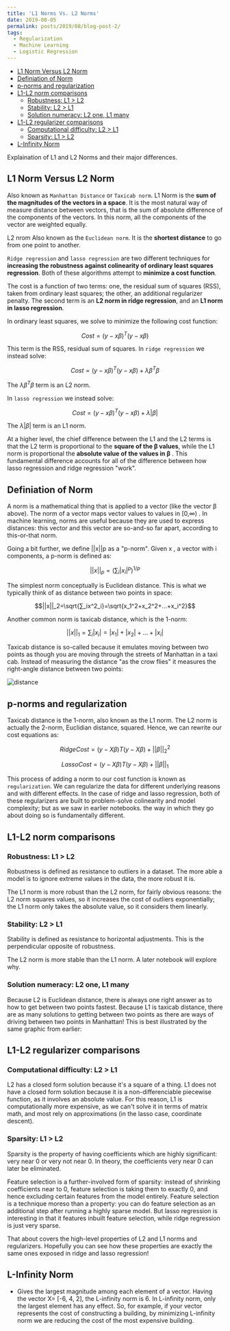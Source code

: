 ```yaml
---
title: 'L1 Norms Vs. L2 Norms'
date: 2019-08-05
permalink: posts/2019/08/blog-post-2/
tags:
  - Regularization
  - Machine Learning
  - Logistic Regression
---
```


- [L1 Norm Versus L2 Norm](#l1-norm-versus-l2-norm)
- [Definiation of Norm](#definiation-of-norm)
- [p-norms and regularization](#p-norms-and-regularization)
- [L1-L2 norm comparisons](#l1-l2-norm-comparisons)
  - [Robustness: L1 > L2](#robustness-l1--l2)
  - [Stability: L2 > L1](#stability-l2--l1)
  - [Solution numeracy: L2 one, L1 many](#solution-numeracy-l2-one-l1-many)
- [L1-L2 regularizer comparisons](#l1-l2-regularizer-comparisons)
  - [Computational difficulty: L2 > L1](#computational-difficulty-l2--l1)
  - [Sparsity: L1 > L2](#sparsity-l1--l2)
- [L-Infinity Norm](#l-infinity-norm)

Explaination of L1 and L2 Norms and their major differences.

## L1 Norm Versus L2 Norm

Also known as `Manhattan Distance` or `Taxicab norm`. L1 Norm is the **sum of the magnitudes of the vectors in a space**. It is the most natural way of measure distance between vectors, that is the sum of absolute difference of the components of the vectors. In this norm, all the components of the vector are weighted equally.

L2 nrom Also known as the `Euclidean norm`. It is the **shortest distance** to go from one point to another.

`Ridge regression` and `lasso regression` are two different techniques for **increasing the robustness against colinearity of ordinary least squares regression**. Both of these algorithms attempt to **minimize a cost function**.

The cost is a function of two terms: one, the residual sum of squares (RSS), taken from ordinary least squares; the other, an additional regularizer penalty. The second term is an **L2 norm in ridge regression**, and an **L1 norm in lasso regression**.

In ordinary least squares, we solve to minimize the following cost function:

$$Cost = (y-x\beta)^T(y-x\beta)$$

This term is the RSS, residual sum of squares. In `ridge regression` we instead solve:

$$Cost = (y-x\beta)^T(y-x\beta)+\lambda\beta^T\beta$$

The $\lambda\beta^T\beta$ term is an L2 norm.

In `lasso regression` we instead solve:

$$Cost = (y-x\beta)^T(y-x\beta)+\lambda |\beta|$$

The $\lambda {|\beta|}$  term is an L1 norm.

At a higher level, the chief difference between the L1 and the L2 terms is that the L2 term is proportional to the **square of the  β values**, while the L1 norm is proportional the **absolute value of the values in  β** . This fundamental difference accounts for all of the difference between how lasso regression and ridge regression "work".

## Definiation of Norm

A norm is a mathematical thing that is applied to a vector (like the vector  β  above). The norm of a vector maps vector values to values in  [0,∞) . In machine learning, norms are useful because they are used to express distances: this vector and this vector are so-and-so far apart, according to this-or-that norm.

Going a bit further, we define  ||x||p  as a "p-norm". Given  x , a vector with  i  components, a p-norm is defined as:

$$||x||_p=(∑_i|x_i|^p)^{1/p} $$

The simplest norm conceptually is Euclidean distance. This is what we typically think of as distance between two points in space:

$$||x||_2=\sqrt{∑_ix^2_i}=\sqrt{x_1^2+x_2^2+...+x_i^2}$$

Another common norm is taxicab distance, which is the 1-norm:

$$||x||_1=∑_i|x_i|=|x_1|+|x_2|+…+|x_i|$$

Taxicab distance is so-called because it emulates moving between two points as though you are moving through the streets of Manhattan in a taxi cab. Instead of measuring the distance "as the crow flies" it measures the right-angle distance between two points:

![distance](https://upload.wikimedia.org/wikipedia/commons/0/08/Manhattan_distance.svg)

## p-norms and regularization

Taxicab distance is the 1-norm, also known as the L1 norm. The L2 norm is actually the 2-norm, Euclidian distance, squared. Hence, we can rewrite our cost equations as:

$$Ridge Cost=(y−Xβ)T(y−Xβ)+||β||_2^2$$

$$Lasso Cost=(y−Xβ)T(y−Xβ)+||β||_1$$

This process of adding a norm to our cost function is known as `regularization`. We can regularize the data for different underlying reasons and with different effects. In the case of ridge and lasso regression, both of these regularizers are built to problem-solve colinearity and model complexity; but as we saw in earlier notebooks. the way in which they go about doing so is fundamentally different.

## L1-L2 norm comparisons

### Robustness: L1 > L2

Robustness is defined as resistance to outliers in a dataset. The more able a model is to ignore extreme values in the data, the more robust it is.

The L1 norm is more robust than the L2 norm, for fairly obvious reasons: the L2 norm squares values, so it increases the cost of outliers exponentially; the L1 norm only takes the absolute value, so it considers them linearly.

### Stability: L2 > L1

Stability is defined as resistance to horizontal adjustments. This is the perpendicular opposite of robustness.

The L2 norm is more stable than the L1 norm. A later notebook will explore why.

### Solution numeracy: L2 one, L1 many

Because L2 is Euclidean distance, there is always one right answer as to how to get between two points fastest. Because L1 is taxicab distance, there are as many solutions to getting between two points as there are ways of driving between two points in Manhattan! This is best illustrated by the same graphic from earlier:

## L1-L2 regularizer comparisons

### Computational difficulty: L2 > L1

L2 has a closed form solution because it's a square of a thing. L1 does not have a closed form solution because it is a non-differenciable piecewise function, as it involves an absolute value. For this reason, L1 is computationally more expensive, as we can't solve it in terms of matrix math, and most rely on approximations (in the lasso case, coordinate descent).

### Sparsity: L1 > L2

Sparsity is the property of having coefficients which are highly significant: very near 0 or very not near 0. In theory, the coefficients very near 0 can later be eliminated.

Feature selection is a further-involved form of sparsity: instead of shrinking coefficients near to 0, feature selection is taking them to exactly 0, and hence excluding certain features from the model entirely. Feature selection is a technique moreso than a property: you can do feature selection as an additional step after running a highly sparse model. But lasso regression is interesting in that it features inbuilt feature selection, while ridge regression is just very sparse.

That about covers the high-level properties of L2 and L1 norms and regularizers. Hopefully you can see how these properties are exactly the same ones exposed in ridge and lasso regression!


## L-Infinity Norm

- Gives the largest magnitude among each element of a vector.
Having the vector X= [-6, 4, 2], the L-infinity norm is 6.
In L-infinity norm, only the largest element has any effect. So, for example, if your vector represents the cost of constructing a building, by minimizing L-infinity norm we are reducing the cost of the most expensive building.
